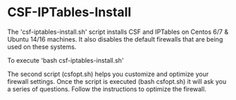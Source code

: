 # CSF-IPTables-Install

The 'csf-iptables-install.sh' script installs CSF and IPTables on Centos 6/7 & Ubuntu 14/16 machines. It also disables the default firewalls that are being used on these systems.

To execute 'bash csf-iptables-install.sh'

The second script (csfopt.sh) helps you customize and optimize your firewall settings. Once the script is executed (bash csfopt.sh) it will ask you a series of questions. Follow the instructions to optimize the firewall.
